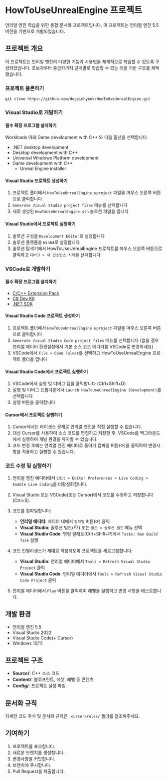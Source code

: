 # HowToUseUnrealEngine 프로젝트

언리얼 엔진 학습을 위한 통합 문서화 프로젝트입니다. 이 프로젝트는 언리얼 엔진 5.5 버전을 기반으로 개발되었습니다.

## 프로젝트 개요

이 프로젝트는 언리얼 엔진의 다양한 기능과 사용법을 체계적으로 학습할 수 있도록 구성되었습니다. 초보자부터 중급자까지 단계별로 학습할 수 있는 레벨 기반 구조를 채택했습니다.

### 프로젝트 클론하기

```
git clone https://github.com/dogeinhyeok/HowToUseUnrealEngine.git
```

### Visual Studio로 개발하기

#### 필수 확장 프로그램 설치하기

Workloads 아래 Game development with C++ 와 다음 옵션을 선택합니다.

- .NET desktop development
- Desktop development with C++
- Universal Windows Platform development
- Game development with C++
  - Unreal Engine installer

#### Visual Studio 프로젝트 생성하기

1. 프로젝트 폴더에서 `HowToUseUnrealEngine.uproject` 파일을 마우스 오른쪽 버튼으로 클릭합니다
2. `Generate Visual Studio project files` 메뉴를 선택합니다
3. 새로 생성된 `HowToUseUnrealEngine.sln` 솔루션 파일을 엽니다

#### Visual Studio에서 프로젝트 실행하기

1. 솔루션 구성을 `Development Editor`로 설정합니다
2. 솔루션 플랫폼을 `Win64`로 설정합니다
3. 솔루션 탐색기에서 HowToUseUnrealEngine 프로젝트를 마우스 오른쪽 버튼으로 클릭하고 `디버그 > 새 인스턴스 시작`을 선택합니다

### VSCode로 개발하기

#### 필수 확장 프로그램 설치하기

- [C/C++ Extension Pack](https://marketplace.visualstudio.com/items?itemName=ms-vscode.cpptools-extension-pack)
- [C# Dev Kit](https://marketplace.visualstudio.com/items?itemName=ms-dotnettools.csdevkit)
- [.NET SDK](https://dotnet.microsoft.com/ko-kr/download)

#### Visual Studio Code 프로젝트 생성하기

1. 프로젝트 폴더에서 `HowToUseUnrealEngine.uproject` 파일을 마우스 오른쪽 버튼으로 클릭합니다
2. `Generate Visual Studio Code project files` 메뉴를 선택합니다 (없을 경우 언리얼 에디터 환경설정에서 기본 소스 코드 에디터를 VSCode로 변경하세요)
3. VSCode에서 `File > Open Folder`를 선택하고 HowToUseUnrealEngine 프로젝트 폴더를 엽니다

#### Visual Studio Code에서 프로젝트 실행하기

1. VSCode에서 실행 및 디버그 탭을 클릭합니다 (Ctrl+Shift+D)
2. 실행 및 디버그 드롭다운에서 `Launch HowToUseUnrealEngine (Development)`를 선택합니다
3. 실행 버튼을 클릭합니다

#### Cursor에서 프로젝트 실행하기

1. Cursor에서는 라이센스 문제로 언리얼 엔진을 직접 실행할 수 없습니다.
2. 대신 Cursor를 사용하여 소스 코드를 편집하고 저장한 후, VSCode를 백그라운드에서 실행하여 개발 환경을 유지할 수 있습니다.
3. 코드 변경 후에는 언리얼 엔진 에디터로 돌아가 컴파일 버튼(⟳)을 클릭하여 변경사항을 적용하고 실행할 수 있습니다.

### 코드 수정 및 실행하기

1. 언리얼 엔진 에디터에서 `Edit > Editor Preferences > Live Coding > Enable Live Coding`을 비활성화합니다.
2. Visual Studio 또는 VSCode(또는 Cursor)에서 코드를 수정하고 저장합니다 (Ctrl+S).
3. 코드를 컴파일합니다:

   - **언리얼 에디터**: 에디터 내에서 `컴파일` 버튼(⟳) 클릭
   - **Visual Studio**: 솔루션 빌드(F7) 또는 `빌드 > 솔루션 빌드` 메뉴 선택
   - **Visual Studio Code**: 명령 팔레트(Ctrl+Shift+P)에서 `Tasks: Run Build Task` 실행

4. 코드 인텔리센스가 제대로 적용되도록 프로젝트를 새로고침합니다:

   - **Visual Studio**: 언리얼 에디터에서 `Tools > Refresh Visual Studio Project` 클릭
   - **Visual Studio Code**: 언리얼 에디터에서 `Tools > Refresh Visual Studio Code Project` 클릭

5. 언리얼 에디터에서 `Play` 버튼을 클릭하여 레벨을 실행하고 변경 사항을 테스트합니다.

## 개발 환경

- 언리얼 엔진 5.5
- Visual Studio 2022
- Visual Studio Code(+ Cursor)
- Windows 10/11

## 프로젝트 구조

- **Source/**: C++ 소스 코드
- **Content/**: 블루프린트, 에셋, 레벨 등 콘텐츠
- **Config/**: 프로젝트 설정 파일

## 문서화 규칙

자세한 코드 주석 및 문서화 규칙은 `.cursor/rules/` 폴더를 참조해주세요.

## 기여하기

1. 프로젝트를 포크합니다.
2. 새로운 브랜치를 생성합니다.
3. 변경사항을 커밋합니다.
4. 브랜치에 푸시합니다.
5. Pull Request를 제출합니다.
